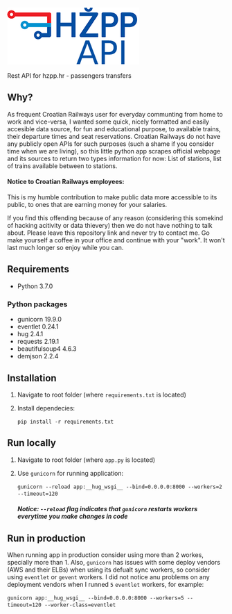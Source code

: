 ![HZPP REST API](/media/hzpp_api_logo.png?raw=true)

Rest API for hzpp.hr - passengers transfers

## Why?

As frequent Croatian Railways user for everyday communting from home to work and vice-versa, I wanted some quick, nicely formatted and easily accesible data source, for fun and educational purpose, to available trains, their departure times and seat reservations. Croatian Railways do not have any publicly open APIs for such purposes (such a shame if you consider time when we are living), so this little python app scrapes official webpage and its sources to return two types information for now: List of stations, list of trains available between to stations.

#### Notice to Croatian Railways employees:

This is my humble contribution to make public data more accessible to its public, to ones that are earning money for your salaries.

If you find this offending because of any reason (considering this somekind of hacking acitivity or data thievery) then we do not have nothing to talk about. Please leave this repository link and never try to contact me. Go make yourself a coffee in your office and continue with your "work". It won't last much longer so enjoy while you can.

## Requirements

* Python 3.7.0

### Python packages

* gunicorn 19.9.0
* eventlet 0.24.1
* hug 2.4.1
* requests 2.19.1
* beautifulsoup4 4.6.3
* demjson 2.2.4

## Installation

1. Navigate to root folder (where `requirements.txt` is located)
2. Install dependecies:

    ```
    pip install -r requirements.txt
    ```

## Run locally

1. Navigate to root folder (where `app.py` is located)
2. Use `gunicorn` for running application:
    
    ```
    gunicorn --reload app:__hug_wsgi__ --bind=0.0.0.0:8000 --workers=2 --timeout=120
    ```

    ##### Notice: `--reload` flag indicates that `gunicorn` restarts workers everytime you make changes in code

## Run in production

When running app in production consider using more than 2 workes, specially more than 1.
Also, `gunicorn` has issues with some deploy vendors (AWS and their ELBs) when using its defualt sync workers, so consider using `eventlet` or `gevent` workers. I did not notice anu problems on any deployment vendors when I runned `5` `eventlet` workers, for example:

```
gunicorn app:__hug_wsgi__ --bind=0.0.0.0:8000 --workers=5 --timeout=120 --worker-class=eventlet
```



